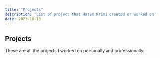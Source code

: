 ```yaml
---
title: "Projects"
description: 'List of project that Hazem Krimi created or worked on'
date: 2023-10-18
---
```


## Projects

These are all the projects I worked on personally and professionally.